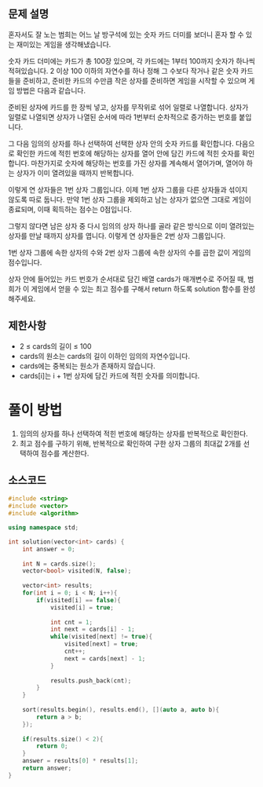 ## 문제 설명
혼자서도 잘 노는 범희는 어느 날 방구석에 있는 숫자 카드 더미를 보더니 혼자 할 수 있는 재미있는 게임을 생각해냈습니다.

숫자 카드 더미에는 카드가 총 100장 있으며, 각 카드에는 1부터 100까지 숫자가 하나씩 적혀있습니다. 2 이상 100 이하의 자연수를 하나 정해 그 수보다 작거나 같은 숫자 카드들을 준비하고, 준비한 카드의 수만큼 작은 상자를 준비하면 게임을 시작할 수 있으며 게임 방법은 다음과 같습니다.

준비된 상자에 카드를 한 장씩 넣고, 상자를 무작위로 섞어 일렬로 나열합니다. 상자가 일렬로 나열되면 상자가 나열된 순서에 따라 1번부터 순차적으로 증가하는 번호를 붙입니다.

그 다음 임의의 상자를 하나 선택하여 선택한 상자 안의 숫자 카드를 확인합니다. 다음으로 확인한 카드에 적힌 번호에 해당하는 상자를 열어 안에 담긴 카드에 적힌 숫자를 확인합니다. 마찬가지로 숫자에 해당하는 번호를 가진 상자를 계속해서 열어가며, 열어야 하는 상자가 이미 열려있을 때까지 반복합니다.

이렇게 연 상자들은 1번 상자 그룹입니다. 이제 1번 상자 그룹을 다른 상자들과 섞이지 않도록 따로 둡니다. 만약 1번 상자 그룹을 제외하고 남는 상자가 없으면 그대로 게임이 종료되며, 이때 획득하는 점수는 0점입니다.

그렇지 않다면 남은 상자 중 다시 임의의 상자 하나를 골라 같은 방식으로 이미 열려있는 상자를 만날 때까지 상자를 엽니다. 이렇게 연 상자들은 2번 상자 그룹입니다.

1번 상자 그룹에 속한 상자의 수와 2번 상자 그룹에 속한 상자의 수를 곱한 값이 게임의 점수입니다.

상자 안에 들어있는 카드 번호가 순서대로 담긴 배열 cards가 매개변수로 주어질 때, 범희가 이 게임에서 얻을 수 있는 최고 점수를 구해서 return 하도록 solution 함수를 완성해주세요.


## 제한사항
- 2 ≤ cards의 길이 ≤ 100
- cards의 원소는 cards의 길이 이하인 임의의 자연수입니다.
- cards에는 중복되는 원소가 존재하지 않습니다.
- cards[i]는 i + 1번 상자에 담긴 카드에 적힌 숫자를 의미합니다.


# 풀이 방법
1. 임의의 상자를 하나 선택하여 적힌 번호에 해당하는 상자를 반복적으로 확인한다.
2. 최고 점수를 구하기 위해, 반복적으로 확인하여 구한 상자 그룹의 최대값 2개를 선택하여 점수를 계산한다.


## 소스코드
```c++
#include <string>
#include <vector>
#include <algorithm>

using namespace std;

int solution(vector<int> cards) {
    int answer = 0;
    
    int N = cards.size();
    vector<bool> visited(N, false);
    
    vector<int> results;
    for(int i = 0; i < N; i++){
        if(visited[i] == false){
            visited[i] = true;
            
            int cnt = 1;
            int next = cards[i] - 1;
            while(visited[next] != true){
                visited[next] = true;
                cnt++;
                next = cards[next] - 1;
            }
            
            results.push_back(cnt);
        }
    }
    
    sort(results.begin(), results.end(), [](auto a, auto b){
        return a > b;
    });
    
    if(results.size() < 2){
        return 0;
    }
    answer = results[0] * results[1];
    return answer;
}
```